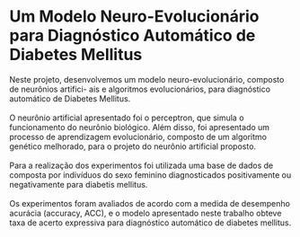 # Um Modelo Neuro-Evolucionário para Diagnóstico Automático de Diabetes Mellitus
Neste projeto, desenvolvemos um modelo neuro-evolucionário, composto de neurônios artifici-
ais e algoritmos evolucionários, para diagnóstico automático de Diabetes Mellitus. 
<br><br>
O neurônio artificial apresentado foi o perceptron, que simula o funcionamento do neurônio biológico.
Além disso, foi apresentado um processo de aprendizagem evolucionário, composto de um algoritmo genético melhorado, para o projeto do neurônio artificial proposto.
<br><br>
Para a realização dos experimentos foi utilizada uma base de dados de composta por indivíduos do sexo feminino diagnosticados positivamente ou negativamente para diabetis mellitus. <br><br>
Os experimentos foram avaliados de acordo com a medida de desempenho acurácia (accuracy, ACC), e o modelo apresentado neste trabalho obteve taxa de acerto expressiva para diagnóstico automático de diabetes mellitus.
